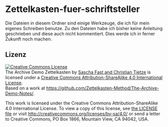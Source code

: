 # Zettelkasten-fuer-schriftsteller

Die Dateien in diesem Ordner sind einige Werkzeuge, die ich für mein eigenes Schreiben benutze. Zu den Dateien habe ich bisher keine Anleitung geschrieben und diese auch nicht kommentiert. Dies werde ich in ferner Zukunft noch machen.

## Lizenz

<a rel="license" href="http://creativecommons.org/licenses/by-sa/4.0/"><img alt="Creative Commons License" style="border-width:0" src="https://i.creativecommons.org/l/by-sa/4.0/80x15.png" /></a><br /><span xmlns:dct="http://purl.org/dc/terms/" href="http://purl.org/dc/dcmitype/Text" property="dct:title" rel="dct:type">The Archive Demo Zettelkasten</span> by <a xmlns:cc="http://creativecommons.org/ns#" href="https://zettelkasten.de" property="cc:attributionName" rel="cc:attributionURL">Sascha Fast and Christian Tietze</a> is licensed under a <a rel="license" href="http://creativecommons.org/licenses/by-sa/4.0/">Creative Commons Attribution-ShareAlike 4.0 International License</a>.<br />Based on a work at <a xmlns:dct="http://purl.org/dc/terms/" href="https://github.com/Zettelkasten-Method/The-Archive-Demo-Notes/" rel="dct:source">https://github.com/Zettelkasten-Method/The-Archive-Demo-Notes/</a>.

This work is licensed under the Creative Commons Attribution-ShareAlike 4.0 International License. To view a copy of this license, see [the LICENSE file](LICENSE) or visit http://creativecommons.org/licenses/by-sa/4.0/ or send a letter to Creative Commons, PO Box 1866, Mountain View, CA 94042, USA.
